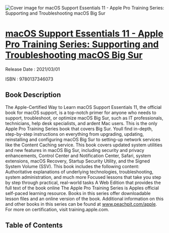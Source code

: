 ![Cover image for macOS Support Essentials 11 - Apple Pro Training Series: Supporting and Troubleshooting macOS Big Sur](https://imgdetail.ebookreading.net/cover/cover/202109/EB9780137346073.jpg)

[macOS Support Essentials 11 - Apple Pro Training Series: Supporting and Troubleshooting macOS Big Sur](https://ebookreading.net/view/book/macOS+Support+Essentials+11+-+Apple+Pro+Training+Series%3A+Supporting+and+Troubleshooting+macOS+Big+Sur-EB9780137346073_1.html "macOS Support Essentials 11 - Apple Pro Training Series: Supporting and Troubleshooting macOS Big Sur")
====================================================================================================================

Release Date : 2021/03/01

ISBN : 9780137346073

Book Description
-----------------

The Apple-Certified Way to Learn
macOS Support Essentials 11, the official book for macOS support, is a top-notch primer for anyone who needs to support, troubleshoot, or optimize macOS Big Sur, such as IT professionals, technicians, help desk specialists, and ardent Mac users. This is the only Apple Pro Training Series book that covers Big Sur. Youll find in-depth, step-by-step instructions on everything from upgrading, updating, reinstalling and configuring macOS Big Sur to setting-up network services like the Content Caching service.
This book covers updated system utilities and new features in macOS Big Sur, including security and privacy enhancements, Control Center and Notification Center, Safari, system extensions, macOS Recovery, Startup Security Utility, and the Signed System Volume (SSV).
This book includes the following content:
Authoritative explanations of underlying technologies, troubleshooting, system administration, and much more
Focused lessons that take you step by step through practical, real-world tasks
A Web Edition that provides the full text of the book online
The Apple Pro Training Series is Apples official self-paced learning resource. Books in this series offer downloadable lesson files and an online version of the book. Additional information on this and other books in this series can be found at www.peachpit.com/apple. For more on certification, visit training.apple.com.


Table of Contents
-----------------

